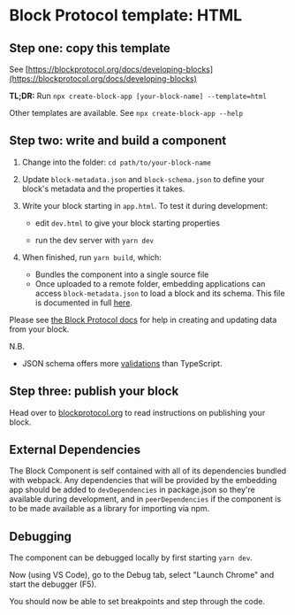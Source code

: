 # Block Protocol template: HTML

## Step one: copy this template

See [https://blockprotocol.org/docs/developing-blocks](https://blockprotocol.org/docs/developing-blocks)

**TL;DR:** Run `npx create-block-app [your-block-name] --template=html`

Other templates are available. See `npx create-block-app --help`

## Step two: write and build a component

1.  Change into the folder: `cd path/to/your-block-name`

1.  Update `block-metadata.json` and `block-schema.json` to define your block's metadata and the properties it takes.

1.  Write your block starting in `app.html`. To test it during development:

    - edit `dev.html` to give your block starting properties

    - run the dev server with `yarn dev`

1.  When finished, run `yarn build`, which:

    - Bundles the component into a single source file
    - Once uploaded to a remote folder, embedding applications can access `block-metadata.json` to load a block and its schema. This file is documented in full [here](https://blockprotocol.org/spec).

Please see [the Block Protocol docs](https://blockprotocol.org/docs/developing-blocks)
for help in creating and updating data from your block.

N.B.

- JSON schema offers more [validations](https://json-schema.org/draft/2019-09/json-schema-validation.html) than TypeScript.

## Step three: publish your block

Head over to [blockprotocol.org](https://blockprotocol.org/docs/developing-blocks#publish) to read instructions on publishing your block.

## External Dependencies

The Block Component is self contained with all of its dependencies bundled with webpack. Any dependencies that will be provided by the embedding app should be added to `devDependencies` in package.json so they're available during development, and in `peerDependencies` if the component is to be made available as a library for importing via npm.

## Debugging

The component can be debugged locally by first starting `yarn dev`.

Now (using VS Code), go to the Debug tab, select "Launch Chrome" and start the debugger (F5).

You should now be able to set breakpoints and step through the code.
